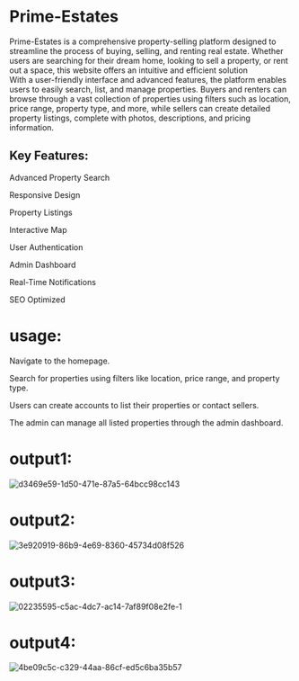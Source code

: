 # Prime-Estates
Prime-Estates is a comprehensive property-selling platform designed to streamline the process of buying, selling, and renting real estate. Whether users are searching for their dream home, looking to sell a property, or rent out a space, this website offers an intuitive and efficient solution  
With a user-friendly interface and advanced features, the platform enables users to easily search, list, and manage properties. Buyers and renters can browse through a vast collection of properties using filters such as location, price range, property type, and more, while sellers can create detailed property listings, complete with photos, descriptions, and pricing information.
## Key Features:
Advanced Property Search

Responsive Design 

Property Listings 

Interactive Map

User Authentication

Admin Dashboard

Real-Time Notifications

SEO Optimized  

# usage:

 Navigate to the homepage.
   
Search for properties using filters like location, price range, and property type.
  
Users can create accounts to list their properties or contact sellers.
   
The admin can manage all listed properties through the admin dashboard.

# output1:

![d3469e59-1d50-471e-87a5-64bcc98cc143](https://github.com/user-attachments/assets/46fc940c-2786-42e9-955b-88e710f5160f)

# output2:

![3e920919-86b9-4e69-8360-45734d08f526](https://github.com/user-attachments/assets/5e6ed88d-583e-4e46-a0e3-6c6b77dfa65e)

# output3:

![02235595-c5ac-4dc7-ac14-7af89f08e2fe-1](https://github.com/user-attachments/assets/68a7905c-fc99-4cac-bb96-79dfb37f1d94)

# output4:
![4be09c5c-c329-44aa-86cf-ed5c6ba35b57](https://github.com/user-attachments/assets/ba23749f-bd20-4f59-b0fc-8251b7ba0054)


